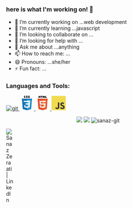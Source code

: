 ### here is what I'm working on! 👋


- 🔭 I’m currently working on ...web development
- 🌱 I’m currently learning ...javascript
- 👯 I’m looking to collaborate on ...
- 🤔 I’m looking for help with ...
- 💬 Ask me about ...anything
- 📫 How to reach me: ... 
- 😄 Pronouns: ...she/her
- ⚡ Fun fact: ...

<h3 align="left">Languages and Tools:</h3>
<p align="left">
<a href="https://git-scm.com/" target="_blank"> <img src="https://www.vectorlogo.zone/logos/git-scm/git-scm-icon.svg" alt="git" width="40" height="40"/> </a> 
<a href="https://www.w3schools.com/css/" target="_blank"> <img src="https://raw.githubusercontent.com/devicons/devicon/master/icons/css3/css3-original-wordmark.svg" alt="css3" width="40" height="40"/> </a>
</a><a href="https://www.w3.org/html/" target="_blank"> <img src="https://raw.githubusercontent.com/devicons/devicon/master/icons/html5/html5-original-wordmark.svg" alt="html5" width="40" height="40"/> </a>  
<a href="https://developer.mozilla.org/en-US/docs/Web/JavaScript" target="_blank"> <img src="https://raw.githubusercontent.com/devicons/devicon/master/icons/javascript/javascript-original.svg" alt="javascript" width="40" height="40"/> </a>

</p>
<p align='center'><img height="200x" src="https://github-readme-stats.vercel.app/api/top-langs/?username=sanaz-git&theme=great-gatsby" />
<img height="200x" src="https://github-readme-stats.vercel.app/api?username=sanaz-git&theme=great-gatsby" />
<img src="https://github-readme-streak-stats.herokuapp.com/?user=sanaz-git&&theme=great-gatsby" alt="sanaz-git" /></p>

<a href="https://www.linkedin.com/in/sanaz-zeraati-b366a27a/">
  <img align="left" width="20" alt="Sanaz Zeraati | LinkedIn" width="22px" src="https://cdn.jsdelivr.net/npm/simple-icons@v3/icons/linkedin.svg"/>
</a>


